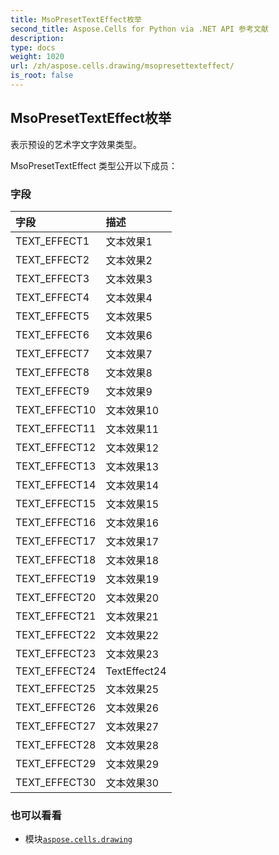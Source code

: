 ```yaml
---
title: MsoPresetTextEffect枚举
second_title: Aspose.Cells for Python via .NET API 参考文献
description:
type: docs
weight: 1020
url: /zh/aspose.cells.drawing/msopresettexteffect/
is_root: false
---
```

## MsoPresetTextEffect枚举
表示预设的艺术字文字效果类型。



MsoPresetTextEffect 类型公开以下成员：

### 字段
|字段|描述|
| :- | :- |
| TEXT_EFFECT1 |文本效果1|
| TEXT_EFFECT2 |文本效果2|
| TEXT_EFFECT3 |文本效果3|
| TEXT_EFFECT4 |文本效果4|
| TEXT_EFFECT5 |文本效果5|
| TEXT_EFFECT6 |文本效果6|
| TEXT_EFFECT7 |文本效果7|
| TEXT_EFFECT8 |文本效果8|
| TEXT_EFFECT9 |文本效果9|
| TEXT_EFFECT10 |文本效果10|
| TEXT_EFFECT11 |文本效果11|
| TEXT_EFFECT12 |文本效果12|
| TEXT_EFFECT13 |文本效果13|
| TEXT_EFFECT14 |文本效果14|
| TEXT_EFFECT15 |文本效果15|
| TEXT_EFFECT16 |文本效果16|
| TEXT_EFFECT17 |文本效果17|
| TEXT_EFFECT18 |文本效果18|
| TEXT_EFFECT19 |文本效果19|
| TEXT_EFFECT20 |文本效果20|
| TEXT_EFFECT21 |文本效果21|
| TEXT_EFFECT22 |文本效果22|
| TEXT_EFFECT23 |文本效果23|
| TEXT_EFFECT24 | TextEffect24|
| TEXT_EFFECT25 |文本效果25|
| TEXT_EFFECT26 |文本效果26|
| TEXT_EFFECT27 |文本效果27|
| TEXT_EFFECT28 |文本效果28|
| TEXT_EFFECT29 |文本效果29|
| TEXT_EFFECT30 |文本效果30|



### 也可以看看
* 模块[`aspose.cells.drawing`](..)
